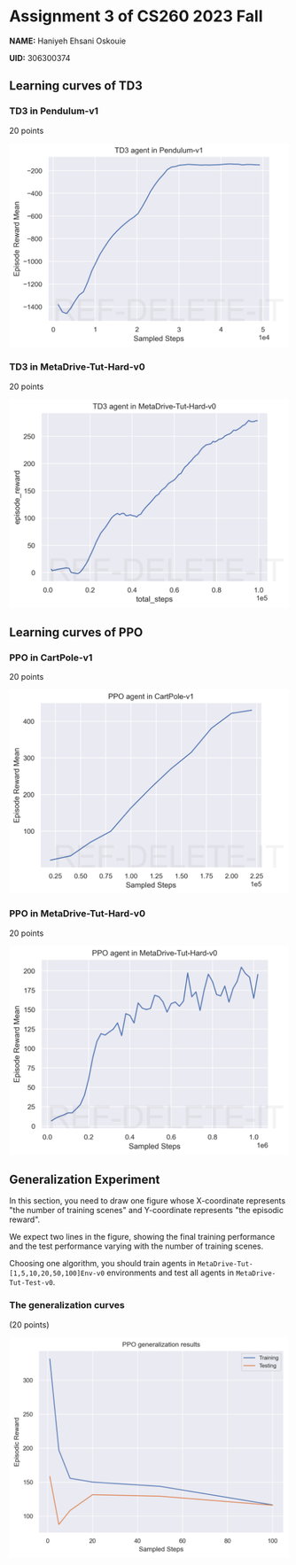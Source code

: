 # Assignment 3 of CS260 2023 Fall

**NAME:** Haniyeh Ehsani Oskouie

**UID:** 306300374


## Learning curves of TD3

### TD3 in Pendulum-v1

20 points

![pendulum-td3](pendulum-td3.png)


### TD3 in MetaDrive-Tut-Hard-v0

20 points

![metadrive-hard-td3](metadrive-hard-td3.png)



## Learning curves of PPO


### PPO in CartPole-v1

20 points

![cartpole-ppo](cartpole-ppo.png)


### PPO in MetaDrive-Tut-Hard-v0

20 points

![metadrive-hard-ppo](metadrive-hard-ppo.png)



## Generalization Experiment

In this section, you need to draw one figure
whose X-coordinate represents "the number of training scenes" and 
Y-coordinate represents "the episodic reward".

We expect two lines in the figure, showing the final training performance and 
the test performance varying with the number of training scenes. 

Choosing one algorithm, you should train agents in `MetaDrive-Tut-[1,5,10,20,50,100]Env-v0` environments and test all agents in `MetaDrive-Tut-Test-v0`.


### The generalization curves

(20 points)

![generalization](generalization.png)




